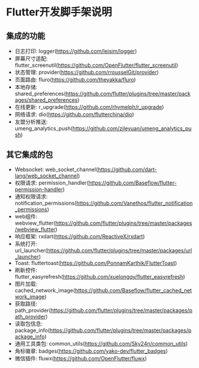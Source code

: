 # Flutter开发脚手架说明

## 集成的功能

- 日志打印: logger(<https://github.com/leisim/logger>)
- 屏幕尺寸适配: flutter_screenutil(<https://github.com/OpenFlutter/flutter_screenutil>)
- 状态管理: provider(<https://github.com/rrousselGit/provider>)
- 页面路由: fluro(<https://github.com/theyakka/fluro>)
- 本地存储: shared_preferences(<https://github.com/flutter/plugins/tree/master/packages/shared_preferences>)
- 在线更新: r_upgrade(<https://github.com/rhymelph/r_upgrade>)
- 网络请求: dio(<https://github.com/flutterchina/dio>)
- 友盟分析推送: umeng_analytics_push(<https://github.com/zileyuan/umeng_analytics_push>)

## 其它集成的包

- Websocket: web_socket_channel(<https://github.com/dart-lang/web_socket_channel>)
- 权限请求: permission_handler(<https://github.com/Baseflow/flutter-permission-handler>)
- 通知权限请求: notification_permissions(<https://github.com/Vanethos/flutter_notification_permissions>)
- web组件: webview_flutter(<https://github.com/flutter/plugins/tree/master/packages/webview_flutter>)
- 响应框架: rxdart(<https://github.com/ReactiveX/rxdart>)
- 系统打开: url_launcher(<https://github.com/flutter/plugins/tree/master/packages/url_launcher>)
- Toast: fluttertoast(<https://github.com/PonnamKarthik/FlutterToast>)
- 刷新控件: flutter_easyrefresh(<https://github.com/xuelongqy/flutter_easyrefresh>)
- 图片加载: cached_network_image(<https://github.com/Baseflow/flutter_cached_network_image>)
- 获取路径: path_provider(<https://github.com/flutter/plugins/tree/master/packages/path_provider>)
- 读取包信息: package_info(<https://github.com/flutter/plugins/tree/master/packages/package_info>)
- 通用工具类包: common_utils(<https://github.com/Sky24n/common_utils>)
- 角标徽章: badges(<https://github.com/yako-dev/flutter_badges>)
- 微信插件: fluwx(<https://github.com/OpenFlutter/fluwx>)
